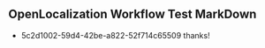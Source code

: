 ## OpenLocalization Workflow Test MarkDown
* 5c2d1002-59d4-42be-a822-52f714c65509 thanks!

<!--HONumber=Jul16_HO4-->


